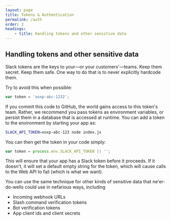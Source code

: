 ```yaml
---
layout: page
title: Tokens & Authentication
permalink: /auth
order: 2
headings:
    - title: Handling tokens and other sensitive data
---
```


## Handling tokens and other sensitive data

Slack tokens are the keys to your&mdash;or your customers'&mdash;teams. Keep them secret. Keep them safe. One way to do that is
to never explicitly hardcode them.
                                   
Try to avoid this when possible:

```js
var token = 'xoxp-abc-1232';
```

If you commit this code to GitHub, the world gains access to this token's team. Rather, we recommend you pass tokens as 
environment variables, or persist them in a database that is accessed at runtime. You can add a token to the
environment by starting your app as:

```bash
SLACK_API_TOKEN=xoxp-abc-123 node index.js
```

You can then get the token in your code simply:

```js
var token = process.env.SLACK_API_TOKEN || '';
```

This will ensure that your app has a Slack token before it proceeds. If it doesn't, it will set a default empty string
for the token, which will cause calls to the Web API to fail (which is what we want).

You can use the same technique for other kinds of sensitive data that ne'er-do-wells could use in nefarious ways, including

  * Incoming webhook URLs
  * Slash command verification tokens
  * Bot verification tokens
  * App client ids and client secrets
